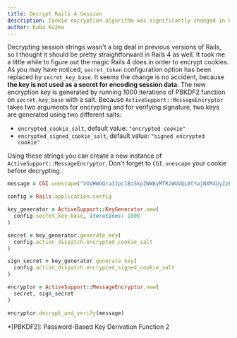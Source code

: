 ```yaml
---
title: Decrypt Rails 4 Session
description: Cookie encryption algorithm was significantly changed in Rails 4. In this article you'll learn how to decrypt session strings manually.
author: Kuba Kuźma
---
```


Decrypting session strings wasn't a big deal in previous versions of Rails, so I thought it should be pretty straightforward in Rails 4 as well. It took me a little while to figure out the magic Rails 4 does in order to encrypt cookies. As you may have noticed, `secret_token` configuration option has been replaced by `secret_key_base`. It seems the change is no accident, because <b>the key is not used as a secret for encoding session data</b>. The new encryption key is generated by running 1000 iterations of PBKDF2 function on `secret_key_base` with a salt. Because `ActiveSupport::MessageEncryptor` takes two arguments for encrypting and for verifying signature, two keys are generated using two different salts:

* `encrypted_cookie_salt`, default value: `"encrypted cookie"`
* `encrypted_signed_cookie_salt`, default value: `"signed encrypted cookie"`

Using these strings you can create a new instance of `ActiveSupport::MessageEncryptor`. Don't forget to `CGI.unescape` your cookie before decrypting.

~~~ ruby
message = CGI.unescape("VXVHWGQra3JpclBiSkpZWW8yMTRzWUVQL0tYajNXMXUyZzFNcFlNcjVVdloxMnhWOFRvdGdPcXhJV256ZEx3MzFkbWhWbG1SSmMzK0NqNHZnS1BPKytTWVRHRFhjN1hWOHlmc3VnNk5rOXRQNzdobnFlOFhPT25NSTVlT3d2QkZiQktvRU5jMWlNdUZKWjFNL0lBbE9WSEVkcXFoMnUzNGtBa0kzRHJMWFd6VEIreHVjVlhSMThxZEQ2VmdKRmtrWXFKQlI4d1k3QU9EbnViVXR2ZWZxZz09LS00bUd0K0g3UTM0RkY1THkrZUt6Slh3PT0%3D--d9847b41c72ceed939cb58acb6cb989d58602d6e")

config = Rails.application.config

key_generator = ActiveSupport::KeyGenerator.new(
  config.secret_key_base, iterations: 1000
)

secret = key_generator.generate_key(
  config.action_dispatch.encrypted_cookie_salt
)

sign_secret = key_generator.generate_key(
  config.action_dispatch.encrypted_signed_cookie_salt
)

encryptor = ActiveSupport::MessageEncryptor.new(
  secret, sign_secret
)

encryptor.decrypt_and_verify(message)
~~~

*[PBKDF2]: Password-Based Key Derivation Function 2
